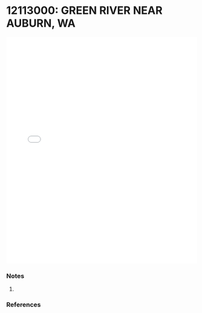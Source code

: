 # 12113000: GREEN RIVER NEAR AUBURN, WA

<iframe src="/distribution_estimation/_static/stations/12113000_fdc.html" width="100%" height="600" frameborder="0"></iframe>

### Notes
1. 

### References

